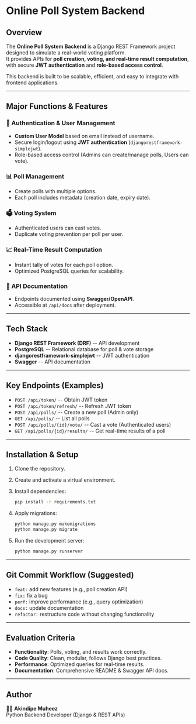 # Online Poll System Backend

## Overview

The **Online Poll System Backend** is a Django REST Framework project
designed to simulate a real-world voting platform.\
It provides APIs for **poll creation, voting, and real-time result
computation**, with secure **JWT authentication** and **role-based
access control**.

This backend is built to be scalable, efficient, and easy to integrate
with frontend applications.

------------------------------------------------------------------------

## Major Functions & Features

### 🔑 Authentication & User Management

-   **Custom User Model** based on email instead of username.
-   Secure login/logout using **JWT authentication**
    (`djangorestframework-simplejwt`).
-   Role-based access control (Admins can create/manage polls, Users can
    vote).

### 📊 Poll Management

-   Create polls with multiple options.
-   Each poll includes metadata (creation date, expiry date).

### 🗳️ Voting System

-   Authenticated users can cast votes.
-   Duplicate voting prevention per poll per user.

### 📈 Real-Time Result Computation

-   Instant tally of votes for each poll option.
-   Optimized PostgreSQL queries for scalability.

### 📖 API Documentation

-   Endpoints documented using **Swagger/OpenAPI**.
-   Accessible at `/api/docs` after deployment.

------------------------------------------------------------------------

## Tech Stack

-   **Django REST Framework (DRF)** -- API development
-   **PostgreSQL** -- Relational database for poll & vote storage
-   **djangorestframework-simplejwt** -- JWT authentication
-   **Swagger** -- API documentation

------------------------------------------------------------------------

## Key Endpoints (Examples)

-   `POST /api/token/` -- Obtain JWT token
-   `POST /api/token/refresh/` -- Refresh JWT token
-   `POST /api/polls/` -- Create a new poll (Admin only)
-   `GET /api/polls/` -- List all polls
-   `POST /api/polls/{id}/vote/` -- Cast a vote (Authenticated users)
-   `GET /api/polls/{id}/results/` -- Get real-time results of a poll

------------------------------------------------------------------------

## Installation & Setup

1.  Clone the repository.

2.  Create and activate a virtual environment.

3.  Install dependencies:

    ``` bash
    pip install -r requirements.txt
    ```

4.  Apply migrations:

    ``` bash
    python manage.py makemigrations
    python manage.py migrate
    ```

5.  Run the development server:

    ``` bash
    python manage.py runserver
    ```

------------------------------------------------------------------------

## Git Commit Workflow (Suggested)

-   `feat:` add new features (e.g., poll creation API)
-   `fix:` fix a bug
-   `perf:` improve performance (e.g., query optimization)
-   `docs:` update documentation
-   `refactor:` restructure code without changing functionality

------------------------------------------------------------------------

## Evaluation Criteria

-   **Functionality**: Polls, voting, and results work correctly.
-   **Code Quality**: Clean, modular, follows Django best practices.
-   **Performance**: Optimized queries for real-time results.
-   **Documentation**: Comprehensive README & Swagger API docs.

------------------------------------------------------------------------

## Author

👨‍💻 **Akindipe Muheez**\
Python Backend Developer (Django & REST APIs)
